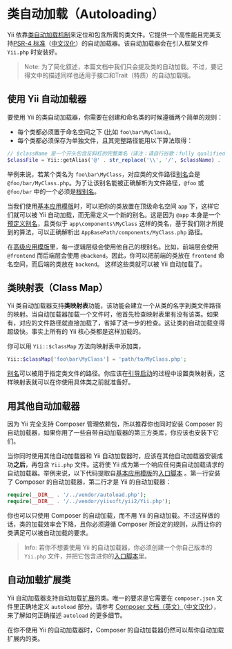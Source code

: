类自动加载（Autoloading）
=================

Yii 依靠[类自动加载机制](http://www.php.net/manual/en/language.oop5.autoload.php)来定位和包含所需的类文件。它提供一个高性能且完美支持[PSR-4 标准](https://github.com/php-fig/fig-standards/blob/master/proposed/psr-4-autoloader/psr-4-autoloader.md)（[中文汉化](https://github.com/hfcorriez/fig-standards/blob/zh_CN/%E6%8E%A5%E5%8F%97/PSR-4-autoloader.md)）的自动加载器。该自动加载器会在引入框架文件 `Yii.php` 时安装好。

> Note: 为了简化叙述，本篇文档中我们只会提及类的自动加载。不过，要记得文中的描述同样也适用于接口和Trait（特质）的自动加载哦。


使用 Yii 自动加载器 <span id="using-yii-autoloader"></span>
------------------------

要使用 Yii  的类自动加载器，你需要在创建和命名类的时候遵循两个简单的规则：

* 每个类都必须置于命名空间之下 (比如 `foo\bar\MyClass`)。
* 每个类都必须保存为单独文件，且其完整路径能用以下算法取得：

```php
// $className 是一个开头包含反斜杠的完整类名（译注：请自行谷歌：fully qualified class name）
$classFile = Yii::getAlias('@' . str_replace('\\', '/', $className) . '.php');
```

举例来说，若某个类名为 `foo\bar\MyClass`，对应类的文件路径[别名](concept-aliases.md)会是 `@foo/bar/MyClass.php`。为了让该别名能被正确解析为文件路径，`@foo` 或 `@foo/bar`
中的一个必须是[根别名](concept-aliases.md#defining-aliases)。

当我们使用[基本应用模版](start-installation.md)时，可以把你的类放置在顶级命名空间 `app` 下，这样它们就可以被 Yii 自动加载，而无需定义一个新的别名。这是因为 `@app` 本身是一个[预定义别名](concept-aliases.md#predefined-aliases)，且类似于 `app\components\MyClass` 这样的类名，基于我们刚才所提到的算法，可以正确解析出 `AppBasePath/components/MyClass.php` 路径。

在[高级应用模版](tutorial-advanced-app.md)里，每一逻辑层级会使用他自己的根别名。比如，前端层会使用 `@frontend` 而后端层会使用 `@backend`。因此，你可以把前端的类放在 `frontend` 命名空间，而后端的类放在 `backend`。 这样这些类就可以被 Yii 自动加载了。


类映射表（Class Map） <span id="class-map"></span>
---------

Yii 类自动加载器支持**类映射表**功能，该功能会建立一个从类的名字到类文件路径的映射。当自动加载器加载一个文件时，他首先检查映射表里有没有该类。如果有，对应的文件路径就直接加载了，省掉了进一步的检查。这让类的自动加载变得超级快。事实上所有的 Yii 核心类都是这样加载的。

你可以用 `Yii::$classMap` 方法向映射表中添加类，

```php
Yii::$classMap['foo\bar\MyClass'] = 'path/to/MyClass.php';
```

[别名](concept-aliases.md)可以被用于指定类文件的路径。你应该在[引导启动](runtime-bootstrapping.md)的过程中设置类映射表，这样映射表就可以在你使用具体类之前就准备好。


用其他自动加载器 <span id="using-other-autoloaders"></span>
-----------------------

因为 Yii 完全支持 Composer 管理依赖包，所以推荐你也同时安装 Composer 的自动加载器，如果你用了一些自带自动加载器的第三方类库，你应该也安装下它们。

当你同时使用其他自动加载器和 Yii 自动加载器时，应该在其他自动加载器安装成功**之后**，再包含 `Yii.php` 文件。这将使 Yii 成为第一个响应任何类自动加载请求的自动加载器。举例来说，以下代码提取自[基本应用模版](start-installation.md)的[入口脚本](structure-entry-scripts.md) 。第一行安装了 Composer 的自动加载器，第二行才是 Yii 的自动加载器：

```php
require(__DIR__ . '/../vendor/autoload.php');
require(__DIR__ . '/../vendor/yiisoft/yii2/Yii.php');
```

你也可以只使用 Composer 的自动加载，而不用 Yii 的自动加载。不过这样做的话，类的加载效率会下降，且你必须遵循 Composer 所设定的规则，从而让你的类满足可以被自动加载的要求。

> Info: 若你不想要使用 Yii 的自动加载器，你必须创建一个你自己版本的 `Yii.php` 文件，并把它包含进你的[入口脚本](structure-entry-scripts.md)里。


自动加载扩展类 <span id="autoloading-extension-classes"></span>
-----------------------------

Yii 自动加载器支持自动加载[扩展](structure-extensions.md)的类。唯一的要求是它需要在 `composer.json` 
文件里正确地定义 `autoload` 部分。请参考 [Composer 文档（英文）](https://getcomposer.org/doc/04-schema.md#autoload)（[中文汉化](https://github.com/5-say/composer-doc-cn/blob/master/cn-introduction/04-schema.md#autoload)），来了解如何正确描述 `autoload` 的更多细节。

在你不使用 Yii 的自动加载器时，Composer 的自动加载器仍然可以帮你自动加载扩展内的类。
